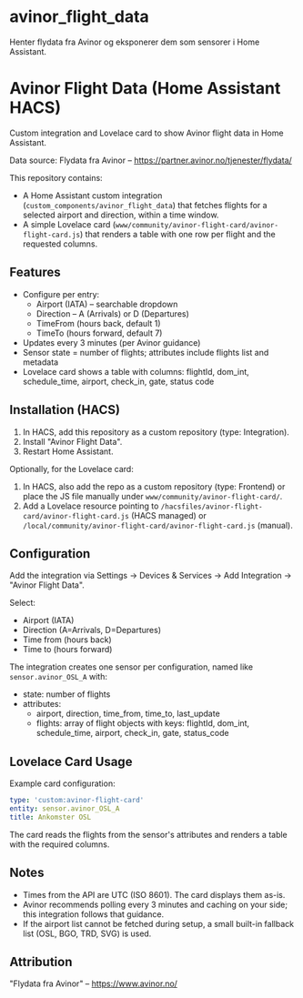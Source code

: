 # avinor_flight_data
Henter flydata fra Avinor og eksponerer dem som sensorer i Home Assistant.
# Avinor Flight Data (Home Assistant HACS)

Custom integration and Lovelace card to show Avinor flight data in Home Assistant.

Data source: Flydata fra Avinor – https://partner.avinor.no/tjenester/flydata/

This repository contains:
- A Home Assistant custom integration (`custom_components/avinor_flight_data`) that fetches flights for a selected airport and direction, within a time window.
- A simple Lovelace card (`www/community/avinor-flight-card/avinor-flight-card.js`) that renders a table with one row per flight and the requested columns.

## Features

- Configure per entry:
	- Airport (IATA) – searchable dropdown
	- Direction – A (Arrivals) or D (Departures)
	- TimeFrom (hours back, default 1)
	- TimeTo (hours forward, default 7)
- Updates every 3 minutes (per Avinor guidance)
- Sensor state = number of flights; attributes include flights list and metadata
- Lovelace card shows a table with columns: flightId, dom_int, schedule_time, airport, check_in, gate, status code

## Installation (HACS)

1) In HACS, add this repository as a custom repository (type: Integration).
2) Install "Avinor Flight Data".
3) Restart Home Assistant.

Optionally, for the Lovelace card:
1) In HACS, also add the repo as a custom repository (type: Frontend) or place the JS file manually under `www/community/avinor-flight-card/`.
2) Add a Lovelace resource pointing to `/hacsfiles/avinor-flight-card/avinor-flight-card.js` (HACS managed) or `/local/community/avinor-flight-card/avinor-flight-card.js` (manual).

## Configuration

Add the integration via Settings → Devices & Services → Add Integration → "Avinor Flight Data".

Select:
- Airport (IATA)
- Direction (A=Arrivals, D=Departures)
- Time from (hours back)
- Time to (hours forward)

The integration creates one sensor per configuration, named like `sensor.avinor_OSL_A` with:

- state: number of flights
- attributes:
	- airport, direction, time_from, time_to, last_update
	- flights: array of flight objects with keys: flightId, dom_int, schedule_time, airport, check_in, gate, status_code

## Lovelace Card Usage

Example card configuration:

```yaml
type: 'custom:avinor-flight-card'
entity: sensor.avinor_OSL_A
title: Ankomster OSL
```

The card reads the flights from the sensor's attributes and renders a table with the required columns.

## Notes

- Times from the API are UTC (ISO 8601). The card displays them as-is.
- Avinor recommends polling every 3 minutes and caching on your side; this integration follows that guidance.
- If the airport list cannot be fetched during setup, a small built-in fallback list (OSL, BGO, TRD, SVG) is used.

## Attribution

"Flydata fra Avinor" – https://www.avinor.no/
